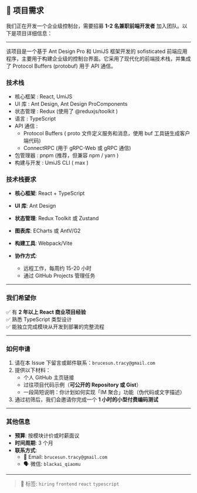 ## 🚀 项目需求
我们正在开发一个企业级控制台，需要招募 **1-2 名兼职前端开发者** 加入团队。以下是项目详细信息：

---
该项目是一个基于 Ant Design Pro 和 UmiJS 框架开发的 sofisticated 前端应用程序，主要用于构建企业级的控制台界面。它采用了现代化的前端技术栈，并集成了 Protocol Buffers (protobuf) 用于 API 通信。

### **技术栈**
- 核心框架 : React, UmiJS
- UI 库 : Ant Design, Ant Design ProComponents
- 状态管理 : Redux (使用了 @reduxjs/toolkit )
- 语言 : TypeScript
- API 通信 :
  - Protocol Buffers ( proto 文件定义服务和消息，使用 buf 工具链生成客户端代码)
  - ConnectRPC (用于 gRPC-Web 或 gRPC 通信)
- 包管理器 : pnpm (推荐，但兼容 npm / yarn )
- 构建与开发 : UmiJS CLI ( max )

### **技术栈要求**
- **核心框架**: React + TypeScript
- **UI 库**: Ant Design
- **状态管理**: Redux Toolkit 或 Zustand
- **图表库**: ECharts 或 AntV/G2
- **构建工具**: Webpack/Vite


- **协作方式**:
  - 远程工作，每周约 15-20 小时
  - 通过 GitHub Projects 管理任务

---

### **我们希望你**
✅ 有 **2 年以上 React 商业项目经验**  
✅ 熟悉 TypeScript 类型设计  
✅ 能独立完成模块从开发到部署的完整流程    

---

### **如何申请**
1. 请在本 Issue 下留言或邮件联系：`brucesun.tracy@gmail.com`
2. 提供以下材料：
   - 个人 GitHub 主页链接
   - 过往项目代码示例（**可公开的 Repository 或 Gist**）
   - 一段简短说明：你计划如何实现「IM 聚合」功能（伪代码或文字描述）
3. 通过初筛后，我们会邀请你完成一个 **1 小时的小型付费编码测试**

---

### **其他信息**
- **预算**: 按模块计价或时薪面议  
- **时间周期**: 3 个月
- **联系方式**:  
  - 📧 Email: `brucesun.tracy@gmail.com`  
  - 🗣️ 微信: `blackai_qiaomu`  

---

> 🔖 标签: `hiring` `frontend` `react` `typescript`
